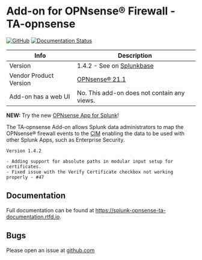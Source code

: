 # Add-on for OPNsense® Firewall - TA-opnsense

[![GitHub](https://img.shields.io/github/license/ZachChristensen28/TA-opnsense)]()
[![Documentation Status](https://readthedocs.org/projects/splunk-opnsense-ta-documentation/badge/?version=latest)](https://splunk-opnsense-ta-documentation.readthedocs.io/en/latest/?badge=latest)

 Info | Description
------|----------
Version | 1.4.2 - See on [Splunkbase](https://splunkbase.splunk.com/app/4538/)
Vendor Product Version | [OPNsense® 21.1](https://opnsense.org/)
Add-on has a web UI | No. This add-on does not contain any views.

**NEW:** Try the new [OPNsense App for Splunk](https://github.com/ZachChristensen28/Opnsense_App_for_Splunk)!

The TA-opnsense Add-on allows Splunk data administrators to map the OPNsense® firewall events to the [CIM](https://docs.splunk.com/Splexicon:CommonInformationModel) enabling the data to be used with other Splunk Apps, such as Enterprise Security.

```TEXT
Version 1.4.2

- Adding support for absolute paths in modular input setup for certificates.
- Fixed issue with the Verify Certificate checkbox not working properly - #47
```

## Documentation

Full documentation can be found at https://splunk-opnsense-ta-documentation.rtfd.io.

## Bugs

Please open an issue at [github.com](https://github.com/ZachChristensen28/TA-opnsense)
